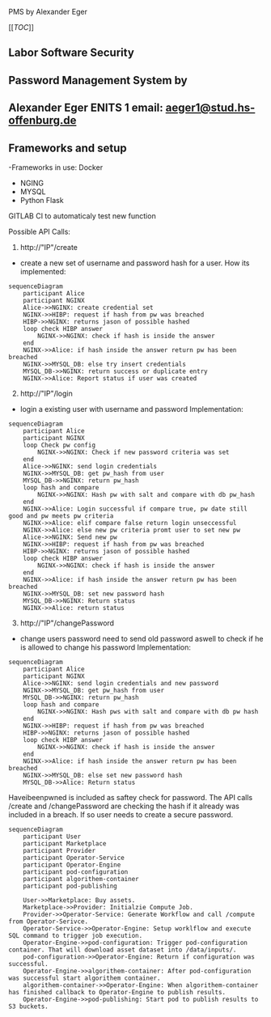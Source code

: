 PMS by Alexander Eger

[[_TOC_]]

## Labor Software Security
## Password Management System by
## Alexander Eger ENITS 1 email: aeger1@stud.hs-offenburg.de

## Frameworks and setup
-Frameworks in use:
Docker
  - NGING
  - MYSQL
  - Python Flask

GITLAB CI to automaticaly test new function

Possible API Calls:

1. http://"IP"/create 
- create a new set of username and password hash for a user.
How its implemented:
```mermaid
sequenceDiagram
    participant Alice
    participant NGINX
    Alice->>NGINX: create credential set
    NGINX->>HIBP: request if hash from pw was breached
    HIBP->>NGINX: returns jason of possible hashed
    loop check HIBP answer
    	NGINX->>NGINX: check if hash is inside the answer
    end
    NGINX->>Alice: if hash inside the answer return pw has been breached
    NGINX->>MYSQL_DB: else try insert credentials
    MYSQL_DB->>NGINX: return success or duplicate entry
    NGINX->>Alice: Report status if user was created
```

2. http://"IP"/login
- login a existing user with username and password
Implementation:
```mermaid
sequenceDiagram
    participant Alice
    participant NGINX
    loop Check pw config
        NGINX->>NGINX: Check if new password criteria was set
    end
    Alice->>NGINX: send login credentials
    NGINX->>MYSQL_DB: get pw_hash from user
    MYSQL_DB->>NGINX: return pw_hash
    loop hash and compare
    	NGINX->>NGINX: Hash pw with salt and compare with db pw_hash
    end
    NGINX->>Alice: Login successful if compare true, pw date still good and pw meets pw criteria
    NGINX->>Alice: elif compare false return login unseccessful
    NGINX->>Alice: else new pw criteria promt user to set new pw
    Alice->>NGINX: Send new pw
    NGINX->>HIBP: request if hash from pw was breached
    HIBP->>NGINX: returns jason of possible hashed
    loop check HIBP answer
    	NGINX->>NGINX: check if hash is inside the answer
    end
    NGINX->>Alice: if hash inside the answer return pw has been breached
    NGINX->>MYSQL_DB: set new password hash
    MYSQL_DB->>NGINX: Return status
    NGINX->>Alice: return status
```
3. http://"IP"/changePassword
- change users password need to send old password aswell to check if he is allowed to change his password
Implementation:
```mermaid
sequenceDiagram
    participant Alice
    participant NGINX
    Alice->>NGINX: send login credentials and new password
    NGINX->>MYSQL_DB: get pw_hash from user
    MYSQL_DB->>NGINX: return pw_hash
    loop hash and compare
    	NGINX->>NGINX: Hash pws with salt and compare with db pw hash
    end
    NGINX->>HIBP: request if hash from pw was breached
    HIBP->>NGINX: returns jason of possible hashed
    loop check HIBP answer
    	NGINX->>NGINX: check if hash is inside the answer
    end
    NGINX->>Alice: if hash inside the answer return pw has been breached
    NGINX->>MYSQL_DB: else set new password hash
    MYSQL_DB->>Alice: Return status
```

Haveibeenpwned is included as saftey check for password. The API calls /create and /changePassword are checking the hash if it already was included in a breach. If so user needs to create a secure password.




```mermaid
sequenceDiagram
    participant User
    participant Marketplace
    participant Provider
    participant Operator-Service
    participant Operator-Engine
    participant pod-configuration
    participant algorithem-container
    participant pod-publishing

    User->>Marketplace: Buy assets.
    Marketplace->>Provider: Initialzie Compute Job.
    Provider->>Operator-Service: Generate Workflow and call /compute from Operator-Serivce.
    Operator-Service->>Operator-Engine: Setup worklflow and execute SQL command to trigger job execution.
    Operator-Engine->>pod-configuration: Trigger pod-configuration container. That will download asset dataset into /data/inputs/.
    pod-configuration->>Operator-Engine: Return if configuration was successful.
    Operator-Engine->>algorithem-container: After pod-configuration was successful start algorithem container.
    algorithem-container->>Operator-Engine: When algorithem-container has finished callback to Operator-Engine to publish results.
    Operator-Engine->>pod-publishing: Start pod to publish results to S3 buckets.
```
